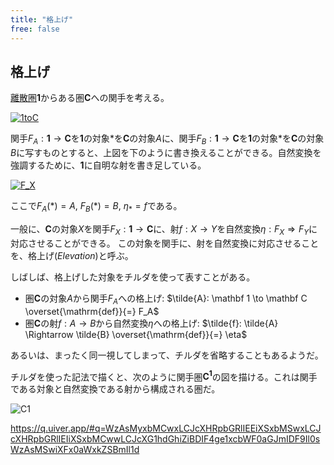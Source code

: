 ```yaml
---
title: "格上げ"
free: false
---
```


## 格上げ

[離散圏](discrete-categories)$\mathbf 1$からある圏$\mathbf C$への関手を考える。

[![1toC](https://storage.googleapis.com/zenn-user-upload/3ae17ee1d249-20231112.png)](https://q.uiver.app/#q=WzAsNSxbMCwxLCJcXGFzdCJdLFsyLDEsIkEiXSxbMywxLCJCIl0sWzAsMCwiXFxtYXRoYmYgMSJdLFsyLDAsIlxcbWF0aGJmIEMiXSxbMSwyLCJmIl1d)

関手$F_A: \mathbf 1 \to \mathbf C$を$\mathbf 1$の対象$\ast$を$\mathbf C$の対象$A$に、関手$F_B: \mathbf 1 \to \mathbf C$を$\mathbf 1$の対象$\ast$を$\mathbf C$の対象$B$に写すものとすると、上図を下のように書き換えることができる。自然変換を強調するために、$\mathbf 1$に自明な射を書き足している。

[![F_X](https://storage.googleapis.com/zenn-user-upload/1f2f9d5b2a2a-20240818.png)](https://q.uiver.app/#q=WzAsOCxbMCwwLCJcXG1hdGhiZiAxIl0sWzAsMSwiXFxhc3QiXSxbMSwxLCJcXGFzdCJdLFsyLDAsIlxcbWF0aGJmIEMiXSxbMiwxLCJGX0EoXFxhc3QpIl0sWzMsMSwiRl9BKFxcYXN0KSJdLFsyLDIsIkZfQihcXGFzdCkiXSxbMywyLCJGX0IoXFxhc3QpIl0sWzEsMiwiXFxtYXRocm17aWR9X1xcYXN0Il0sWzQsNSwiRl9BKFxcbWF0aHJte2lkfV9cXGFzdCkgPSBcXG1hdGhybXtpZH1fQSJdLFs2LDcsIkZfQihcXG1hdGhybXtpZH1fXFxhc3QpID0gXFxtYXRocm17aWR9X0IiLDJdLFs0LDYsIlxcZXRhX1xcYXN0ID0gZiIsMl0sWzUsNywiXFxldGFfXFxhc3QgPSBmIl1d)

ここで$F_A(\ast) = A$, $F_B(\ast) = B$, $\eta_\ast = f$である。

一般に、$\mathbf C$の対象$X$を関手$F_X: \mathbf 1 \to \mathbf C$に、射$f: X \to Y$を自然変換$\eta: F_X \Rightarrow F_Y$に対応させることができる。
この対象を関手に、射を自然変換に対応させることを、格上げ(*Elevation*)と呼ぶ。

しばしば、格上げした対象をチルダを使って表すことがある。

- 圏$\mathbf C$の対象$A$から関手$F_A$への格上げ: $\tilde{A}: \mathbf 1 \to \mathbf C \overset{\mathrm{def}}{=} F_A$
- 圏$\mathbf C$の射$f: A \to B$から自然変換$\eta$への格上げ: $\tilde{f}: \tilde{A} \Rightarrow \tilde{B} \overset{\mathrm{def}}{=} \eta$

あるいは、まったく同一視してしまって、チルダを省略することもあるようだ。

チルダを使った記法で描くと、次のように関手圏$\mathbf C^{\mathbf 1}$の図を描ける。これは関手である対象と自然変換である射から構成される圏だ。

![C1](https://storage.googleapis.com/zenn-user-upload/ddc5f0d64ad1-20231206.png)

https://q.uiver.app/#q=WzAsMyxbMCwxLCJcXHRpbGRlIEEiXSxbMSwxLCJcXHRpbGRlIEIiXSxbMCwwLCJcXG1hdGhiZiBDIF4ge1xcbWF0aGJmIDF9Il0sWzAsMSwiXFx0aWxkZSBmIl1d
